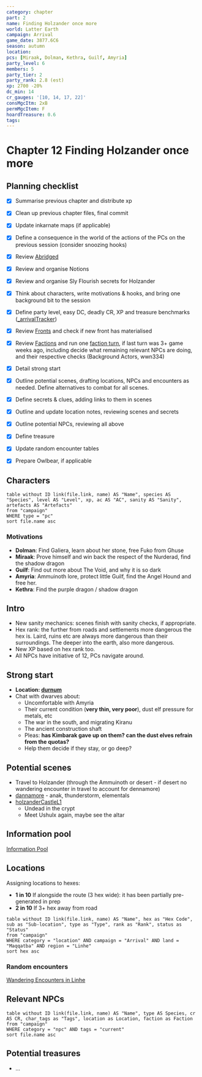 ```yaml
---
category: chapter
part: 2
name: Finding Holzander once more
world: Latter Earth
campaign: Arrival
game_date: 3877.6C6
season: autumn
location: 
pcs: [Miraak, Dolman, Kethra, Guilf, Amyria]
party_level: 6
members: 5
party_tier: 2
party_rank: 2.8 (est)
xp: 2700 -20%
dc_min: 14
cr_gauges: '[10, 14, 17, 22]'
consMgcItm: 2xB
permMgcItem: F
hoardTreasure: 0.6
tags: 
---
```


# Chapter 12 Finding Holzander once more

## Planning checklist

- [x] Summarise previous chapter and distribute xp
- [x] Clean up previous chapter files, final commit
- [x] Update inkarnate maps (if applicable)
- [x] Define a consequence in the world of the actions of the PCs on the previous session (consider snoozing hooks)
- [x] Review [Abridged](_published/arrival/abridged.md)
- [x] Review and organise Notions
- [x] Review and organise Sly Flourish secrets for Holzander
- [x] Think about characters, write motivations & hooks, and bring one background bit to the session
- [x] Define party level, easy DC, deadly CR, XP and treasure benchmarks ([_arrivalTracker](../_arrivalTracker.md))
- [x] Review [Fronts](../factions/_fronts.md) and check if new front has materialised
- [x] Review [Factions](../factions/_factionGame.md) and run one [faction turn](../../../rules/factionRules.md), if last turn was 3+ game weeks ago, including decide what remaining relevant NPCs are doing, and their respective checks (Background Actors, wwn334)
- [x] Detail strong start
- [x] Outline potential scenes, drafting locations, NPCs and encounters as needed. Define alternatives to combat for all scenes.
- [x] Define secrets & clues, adding links to them in scenes
- [x] Outline and update location notes, reviewing scenes and secrets
- [x] Outline potential NPCs, reviewing all above
- [x] Define treasure
- [x] Update random encounter tables
- [x] Prepare Owlbear, if applicable


## Characters

```dataview
table without ID link(file.link, name) AS "Name", species AS "Species", level AS "Level", xp, ac AS "AC", sanity AS "Sanity", artefacts AS "Artefacts"
from "campaign"
WHERE type = "pc"
sort file.name asc
```

### Motivations
- **Dolman**: Find Galiera, learn about her stone, free Fuko from Ghuse
- **Miraak**: Prove himself and win back the respect of the Nurderad, find the shadow dragon
- **Guilf**: Find out more about The Void, and why it is so dark
- **Amyria**: Ammuinoth lore, protect little Guilf, find the Angel Hound and free her.
- **Kethra**: Find the purple dragon / shadow dragon

## Intro

- New sanity mechanics: scenes finish with sanity checks, if appropriate.
- Hex rank: the further from roads and settlements more dangerous the hex is. Laird, ruins etc are always more dangerous than their surroundings. The deeper into the earth, also more dangerous.
- New XP based on hex rank too.
- All NPCs have initiative of 12, PCs navigate around.

## Strong start

- **Location: [durnum](../locations/durnum.md)**
- Chat with dwarves about:
	- Uncomfortable with Amyria
	- Their current condition (**very thin, very poor**), dust elf pressure for metals, etc
	- The war in the south, and migrating Kiranu
	- The ancient construction shaft 
	- Pleas: **has Kimbarak gave up on them? can the dust elves refrain from the quotas?**
	- Help them decide if they stay, or go deep?

## Potential scenes

- Travel to Holzander (through the Ammuinoth or desert - if desert no wandering encounter in travel to account for dennamore)
- [dannamore](../locations/dannamore.md) - anak, thunderstorm, elementals
- [holzanderCastleL1](../locations/holzanderCastleL1.md)
	- Undead in the crypt
	- Meet Ushulx again, maybe see the altar

## Information pool

[Information Pool](../_informationPool.md)

## Locations

Assigning locations to hexes:
- **1 in 10** If alongside the route (3 hex wide): it has been partially pre-generated in prep
- **2 in 10** If 3+ hex away from road

```dataview
table without ID link(file.link, name) AS "Name", hex as "Hex Code", sub as "Sub-location", type as "Type", rank as "Rank", status as "Status"
from "campaign"
WHERE category = "location" AND campaign = "Arrival" AND land = "Maqqatba" AND region = "Linhe"
sort hex asc
```

### Random encounters

[Wandering Encounters in Linhe](../context/secrets/secretsRealms.md#Wandering%20Encounters%20in%20Linhe)


## Relevant NPCs

```dataview
table without ID link(file.link, name) AS "Name", type AS Species, cr AS CR, char_tags as "Tags", location as Location, faction as Faction
from "campaign"
WHERE category = "npc" AND tags = "current"
sort file.name asc
```

## Potential treasures

- ...
